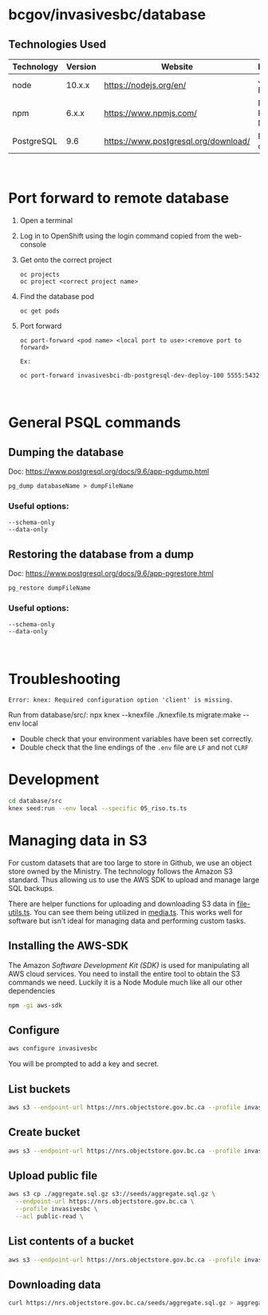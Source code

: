 # bcgov/invasivesbc/database

## Technologies Used

| Technology | Version | Website                              | Description          |
| ---------- | ------- | ------------------------------------ | -------------------- |
| node       | 10.x.x  | https://nodejs.org/en/               | JavaScript Runtime   |
| npm        | 6.x.x   | https://www.npmjs.com/               | Node Package Manager |
| PostgreSQL | 9.6     | https://www.postgresql.org/download/ | PSQL database        |

<br />

# Port forward to remote database

1. Open a terminal
2. Log in to OpenShift using the login command copied from the web-console
3. Get onto the correct project
   ```
   oc projects
   oc project <correct project name>
   ```
4. Find the database pod
   ```
   oc get pods
   ```
5. Port forward

   ```
   oc port-forward <pod name> <local port to use>:<remove port to forward>

   Ex:

   oc port-forward invasivesbci-db-postgresql-dev-deploy-100 5555:5432
   ```

<br />

# General PSQL commands

## Dumping the database

Doc: https://www.postgresql.org/docs/9.6/app-pgdump.html

```
pg_dump databaseName > dumpFileName
```

### Useful options:

    --schema-only
    --data-only

## Restoring the database from a dump

Doc: https://www.postgresql.org/docs/9.6/app-pgrestore.html

```
pg_restore dumpFileName
```

### Useful options:

    --schema-only
    --data-only

<br />

# Troubleshooting

`Error: knex: Required configuration option 'client' is missing.`

Run from database/src/: npx knex --knexfile ./knexfile.ts migrate:make <insert name here> --env local

- Double check that your environment variables have been set correctly.
- Double check that the line endings of the `.env` file are `LF` and not `CLRF`

# Development

```bash
cd database/src
knex seed:run --env local --specific 05_riso.ts.ts
```

# Managing data in S3

For custom datasets that are too large to store in Github, we use an object store owned by the Ministry. The technology follows the Amazon S3 standard. Thus allowing us to use the AWS SDK to upload and manage large SQL backups.

There are helper functions for uploading and downloading S3 data in [file-utils.ts](../api/src/utils/file-utils.ts). You can see them being utilized in [media.ts](../api/src/paths/media.ts). This works well for software but isn't ideal for managing data and performing custom tasks.

## Installing the AWS-SDK

The Amazon _Software Development Kit (SDK)_ is used for manipulating all AWS cloud services. You need to install the entire tool to obtain the S3 commands we need. Luckily it is a Node Module much like all our other dependencies

```bash
npm -gi aws-sdk
```

## Configure

```bash
aws configure invasivesbc
```

You will be prompted to add a key and secret.

## List buckets

```bash
aws s3 --endpoint-url https://nrs.objectstore.gov.bc.ca --profile invasivesbc ls
```

## Create bucket

```bash
aws s3 --endpoint-url https://nrs.objectstore.gov.bc.ca --profile invasivesbc mb s3://seeds
```

## Upload public file

```bash
aws s3 cp ./aggregate.sql.gz s3://seeds/aggregate.sql.gz \
  --endpoint-url https://nrs.objectstore.gov.bc.ca \
  --profile invasivesbc \
  --acl public-read \
```

## List contents of a bucket

```bash
aws s3 --endpoint-url https://nrs.objectstore.gov.bc.ca --profile invasivesbc ls s3://seeds/
```

## Downloading data

```bash
curl https://nrs.objectstore.gov.bc.ca/seeds/aggregate.sql.gz > aggregate.sql.gz
```
